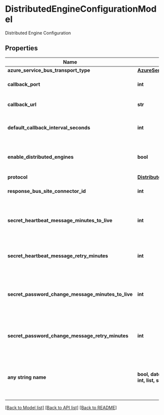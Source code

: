 # DistributedEngineConfigurationModel

Distributed Engine Configuration

## Properties
Name | Type | Description | Notes
------------ | ------------- | ------------- | -------------
**azure_service_bus_transport_type** | [**AzureServiceBusTransportType**](AzureServiceBusTransportType.md) |  | [optional] 
**callback_port** | **int** | Port of the Distributed Engines | [optional] 
**callback_url** | **str** | Url of the Distributed Engines | [optional] 
**default_callback_interval_seconds** | **int** | Default Callback Interval Seconds | [optional] 
**enable_distributed_engines** | **bool** | Whether Distributed Engines are enabled or not | [optional] 
**protocol** | [**DistributedEngineProtocol**](DistributedEngineProtocol.md) |  | [optional] 
**response_bus_site_connector_id** | **int** | Response Bus Site Connector | [optional] 
**secret_heartbeat_message_minutes_to_live** | **int** | Secret Heartbeat Message Time to Live in Minutes | [optional] 
**secret_heartbeat_message_retry_minutes** | **int** | Secret Heartbeat Message Retry Time in Minutes | [optional] 
**secret_password_change_message_minutes_to_live** | **int** | Secret Password Change Message Time to Live in Minutes | [optional] 
**secret_password_change_message_retry_minutes** | **int** | Secret Password Change Message Retry Time in Minutes | [optional] 
**any string name** | **bool, date, datetime, dict, float, int, list, str, none_type** | any string name can be used but the value must be the correct type | [optional]

[[Back to Model list]](../README.md#documentation-for-models) [[Back to API list]](../README.md#documentation-for-api-endpoints) [[Back to README]](../README.md)


